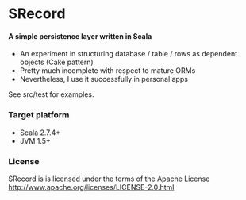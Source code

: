 SRecord
=======

#### A simple persistence layer written in Scala ####

* An experiment in structuring database / table / rows as dependent objects
  (Cake pattern)
* Pretty much incomplete with respect to mature ORMs
* Nevertheless, I use it successfully in personal apps

See src/test for examples.

### Target platform ###

* Scala 2.7.4+
* JVM 1.5+

### License ###

SRecord is is licensed under the terms of the Apache License 
<http://www.apache.org/licenses/LICENSE-2.0.html>
